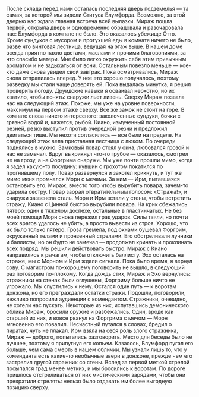 После склада перед нами осталась последняя дверь подземелья — та самая, за которой мы видели Ституса Блумфорда. Возможно, за этой дверью нас ждала главная встреча всей вылазки. Мираж пошла первой, открыла дверь и одновременно обрадовала и разочаровала нас: Блумфорда в комнате не было. Это оказалось убежище Отто. Кроме сундуков с мусором и протухшей еды в комнате ничего не было, разве что винтовая лестница, ведущая на этаж выше. В нашем доме всегда приятно пахло цветами, маслами и прочими благовониями, за что спасибо матери. Мне было легко окружить себя этим привычным ароматом и не задыхаться от вони. Остальным повезло меньше — кое-кто даже снова увидел свой завтрак. Пока осматривались, Мираж снова отправилась вперед. У нее это хорошо получалось, поэтому разведку мы стали чаще доверять ей. Пока выдалась минутка, я решил проверить погоду. Друидские навыки я осваивал неохотно, но их хватило, чтобы понять: снаружи льет ливень. Сверху Мираж позвала нас на следующий этаж. Похоже, мы уже на уровне поверхности, максимум на первом этаже сверху. Все же замок не стоит на горе. В комнате снова ничего интересного: заколоченные сундуки, бочки с грязной водой и, кажется, рыбой. Киано, измученный постоянной резней, резко выступил против очередной резни и предложил двигаться тише. Мы нехотя согласились — все были на пределе. На следующий этаж вела приставная лестница с люком. По очереди поднялись в кухню. Замковый повар стоял у окна, любовался грозой и нас не замечал. Вдруг выкрикнул что-то грубое — оказалось, смотрел не на грозу, а на Форгрима снаружи. Мы уже почти прошли мимо, когда я задел какую-то посудину: кувшин с грохотом покатился по прогнившему полу.
Повар развернулся и захотел крикнуть, и тут же мимо меня промчался Морн с мечами. За ним — Ирм, пытавшаяся остановить его. Мираж, вместо того чтобы вырубить повара, зачем-то ударила сестру. Повар заорал отвратительным голосом: «Стража!», и снаружи зазвенела сталь. Морн и Ирм встали у стены, чтобы встретить стражу, Киано с Цинной быстро вырубили повара. На крик сбежались пятеро: один в тяжелом доспехе, остальные в пластинчатых. Не без моей помощи Морн снова пережил град ударов. Силы таяли, но почти всех врагов удалось не убить, а просто вывести из строя. Хорошо, что их было только пятеро. Гроза гремела, под окнами бушевал Форгрим, окруженный телами и пронзенный стрелами. Его обстреливали лучники и баллисты, но он будто не замечал — продолжал кричать и проклинать всех подряд. Мы решили действовать быстро. Мираж с Киано направились к рычагам, чтобы отключить баллисту. Эхо осталась на страже, мы с Морном и Ирм ждали сигнала. Пока было время, я вернул сову. С магистром по-хорошему поговорить не вышло, в следующий раз поговорим по-плохому. Когда дождь стих, Мираж и Эхо вернулись: стражники на стенах были оглушены, Форгриму больше ничто не угрожало. Мы спустились к нему. Остался один путь — к воротам донжона, но его преграждали остатки стражи.
Подошли, поговорили, вежливо попросили аудиенции с комендантом. Стражники, очевидно, не хотели нас пускать. Некоторые из них, испугавшись демонического облика Мираж, бросили оружие и разбежались. Один, вроде как старший из них, и вовсе рванул на Форгрима с мечом — Морн мгновенно его повалил. Несчастный путался в словах, бредил о пиратах, чуть не плакал. Ирм взяла на себя роль злого стражника, Мираж — доброго, попытались разговорить. Место для беседы было не лучшее, поэтому я припугнул его копьем. Казалось, Блумфорд пугал его больше, чем сама смерть в нашем обличии. Мы узнали лишь то, что у коменданта есть какие-то необычные звери в донжоне, прежде чем его застрелил другой стражник со стены. Вслед за первой меткой стрелой посыпался град менее метких, и мы бросились к воротам. По дороге пришлось отстреливаться от них мистическими зарядами, чтобы они прекратили стрелять: нельзя было отдавать им более выгодную позицию сверху.
